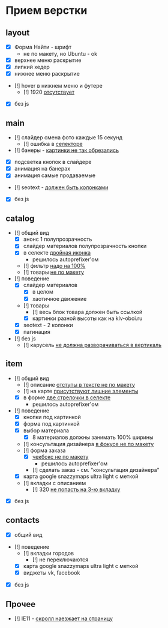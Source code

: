 # Прием верстки

## layout

 * [x] Форма Найти - шрифт
    * не по макету, но Ubuntu - ok
 * [x] верхнее меню раскрытие
 * [x] липкий хедер 
 * [x] нижнее меню раскрытие
 * [!] hover в нижнем меню и футере 
   * [!] 1920 [отсутствует](main-1920/1.png)
 * [x] без js

## main

 * [!] слайдер смена фото каждые 15 секунд
   * [!] ошибка в [селекторе](main/1.png)
 * [!] банеры - [картинки не так обрезались](main-320/1.png)
 * [x] подсветка кнопок в слайдере 
 * [x] анимация на банерах
 * [x] анимация самые продаваемые
 * [!] seotext - [должен быть колонками](main-1000/2.png) 
 * [x] без js

## catalog

 * [!] общий вид
   * [x] анонс 1 полупрозрачность
   * [x] слайдер материалов полупрозрачность кнопки
   * [x] в селекте [двойная иконка](catalog/1.png)
     * решилось autoprefixer'ом
   * [!] фильтр [надо на 100%](catalog/3.png)
   * [!] товары [не по макету](catalog/2.png)
 * [!] поведение
    * [x] слайдер материалов
      * [x] в целом
      * [x] хаотичное движение
    * [!] товары
      * [!] весь блок товара должен быть ссылкой
      * [x] картинки разной высоты как на klv-oboi.ru
    * [x] seotext - 2 колонки
    * [x] пагинация
 * [!] без js
   * [!] карусель [не должна разворачиваться в вертикаль](catalog/4.png)

## item

 * [!] общий вид
   * [!] описание [отступы в тексте не по макету](item/1.png)
   * [!] на карте [присутствуют лишние элементы](item/2.png)
   * [x] в форме [две стрелочки в селекте](item/3.png)
     * решилось autoprefixer'ом
 * [!] поведение
   * [x] кнопки под картинкой
   * [x] форма под картинкой
   * [x] выбор материала
     * [x] 8 материалов должны занимать 100% ширины
   * [!] консультация дизайнера [в фокусе не по макету](item/4.png)
   * [!] форма заказа
     * [x] [чекбокс не по макету](item/5.png)
       * решилось autoprefixer'ом
     * [!] сделать заказ - см. "консультация дизайнера"
   * [x] карта google snazzymaps ultra light с меткой
   * [!] вкладки с описанием
     * [!] 320 [не попасть на 3-ю вкладку](item/6.png)
 * [x] без js
 
## contacts
 
 * [x] общий вид
 * [!] поведение
   * [!] вкладки городов
     * [!] не переключаются
   * [x] карта google snazzymaps ultra light с меткой
   * [x] виджеты vk, facebook
 * [x] без js

## Прочее

 * [!] IE11 - [скролл наезжает на страницу](_other/1.png)